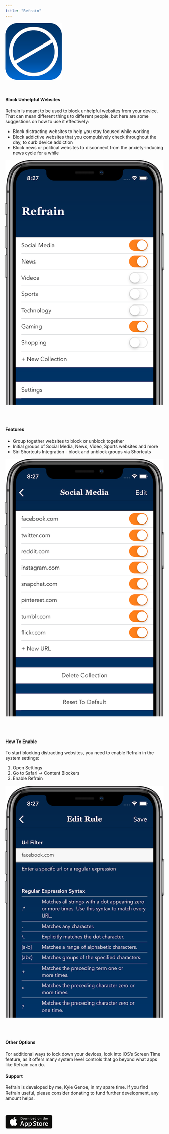 ```yaml
---
title: "Refrain"
---
```


![refrain app icon](./images/refrain-app-icon.png)

<br>

#### Block Unhelpful Websites
Refrain is meant to be used to block unhelpful websites from your device. That can mean different things to different people, but here are some suggestions on how to use it effectively:

- Block distracting websites to help you stay focused while working 
- Block addictive websites that you compulsively check throughout the day, to curb device addiction
- Block news or political websites to disconnect from the anxiety-inducing news cycle for a while

![refrain main screen](./images/refrain1.png)

<br>
<br>

#### Features
- Group together websites to block or unblock together
- Initial groups of Social Media, News, Video, Sports websites and more
- Siri Shortcuts Integration - block and unblock groups via Shortcuts

![list of blocked websties](./images/refrain2.png)

<br>
<br>

#### How To Enable
To start blocking distracting websites, you need to enable Refrain in the system settings:

1. Open Settings
2. Go to Safari -> Content Blockers 
3. Enable Refrain

![blocked website view](./images/refrain3.png)

<br>
<br>


#### Other Options
For additional ways to lock down your devices, look into iOS’s Screen Time feature, as it offers many system level controls that go beyond what apps like Refrain can do. 


#### Support
Refrain is developed by me, Kyle Genoe, in my spare time. If you find Refrain useful, please consider donating to fund further development, any amount helps. 

<br>

![app store link](./images/appstore.png)
